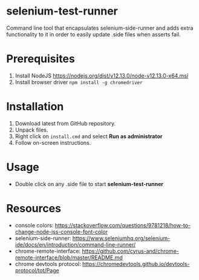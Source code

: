 # selenium-test-runner

Command line tool that encapsulates selenium-side-runner and adds extra functionality to it in order to easily update .side files when asserts fail.

# Prerequisites

1. Install NodeJS
   https://nodejs.org/dist/v12.13.0/node-v12.13.0-x64.msi
2. Install browser driver
   `npm install -g chromedriver`

# Installation

1. Download latest from GitHub repository.
2. Unpack files.
3. Right click on `install.cmd` and select **Run as administrator**
4. Follow on-screen instructions.

# Usage

* Double click on any .side file to start **selenium-test-runner**

# Resources

* console colors: https://stackoverflow.com/questions/9781218/how-to-change-node-jss-console-font-color
* selenium-side-runner: https://www.seleniumhq.org/selenium-ide/docs/en/introduction/command-line-runner/
* chrome-remote-interface: https://github.com/cyrus-and/chrome-remote-interface/blob/master/README.md
* chrome devtools protocol: https://chromedevtools.github.io/devtools-protocol/tot/Page